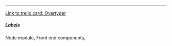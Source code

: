 

---

[Link to trello card: Overtyper](https://trello.com/c/R46qavhl)

##### Labels

Node module, Front end components, 